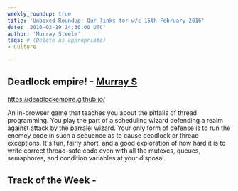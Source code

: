 ```yaml
---
weekly_roundup: true
title: 'Unboxed Roundup: Our links for w/c 15th February 2016'
date: '2016-02-19 14:30:00 UTC'
author: 'Murray Steele'
tags: # (Delete as appropriate)
- Culture

---
```


## Deadlock empire! - [Murray S](/people#murray-steele)

https://deadlockempire.github.io/

An in-browser game that teaches you about the pitfalls of thread programming.  You play the part of a scheduling wizard defending a realm against attack by the parralel wizard.  Your only form of defense is to run the enemey code in such a sequence as to cause deadlock or thread exceptions.  It's fun, fairly short, and a good exploration of how hard it is to write correct thread-safe code even with all the mutexes, queues, semaphores, and condition variables at your disposal.

## Track of the Week - []()
